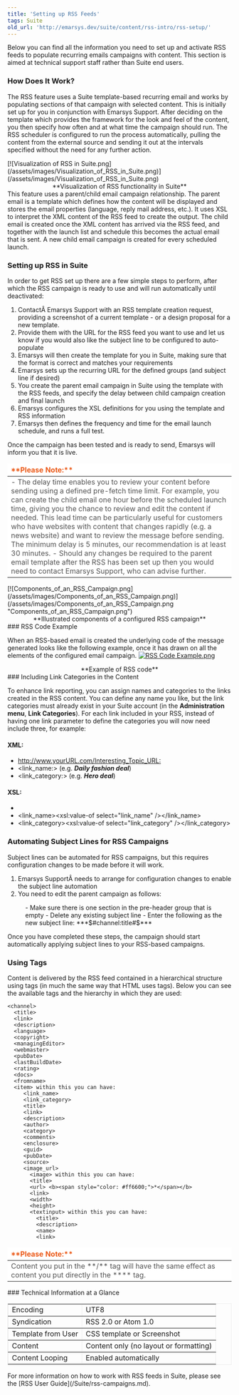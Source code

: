 ```yaml
---
title: 'Setting up RSS Feeds'
tags: Suite
old_url: 'http://emarsys.dev/suite/content/rss-intro/rss-setup/'
---
```


Below you can find all the information you need to set up and activate RSS feeds to populate recurring emails campaigns with content. This section is aimed at technical support staff rather than Suite end users.

### How Does It Work?

 The RSS feature uses a Suite template-based recurring email and works by populating sections of that campaign with selected content. This is initially set up for you in conjunction with Emarsys Support. After deciding on the template which provides the framework for the look and feel of the content, you then specify how often and at what time the campaign should run. The RSS scheduler is configured to run the process automatically, pulling the content from the external source and sending it out at the intervals specified without the need for any further action.

<div class="center"><div class="floatnone">[![Visualization of RSS in Suite.png](/assets/images/Visualization_of_RSS_in_Suite.png)](/assets/images/Visualization_of_RSS_in_Suite.png)</div></div><div style="text-align: center;">**Visualization of RSS functionality in Suite**</div> This feature uses a parent/child email campaign relationship. The parent email is a template which defines how the content will be displayed and stores the email properties (language, reply mail address, etc.). It uses XSL to interpret the XML content of the RSS feed to create the output. The child email is created once the XML content has arrived via the RSS feed, and together with the launch list and schedule this becomes the actual email that is sent. A new child email campaign is created for every scheduled launch.

### Setting up RSS in Suite

 In order to get RSS set up there are a few simple steps to perform, after which the RSS campaign is ready to use and will run automatically until deactivated:

1. ContactÂ Emarsys Support with an RSS template creation request, providing a screenshot of a current template - or a design proposal for a new template.
2. Provide them with the URL for the RSS feed you want to use and let us know if you would also like the subject line to be configured to auto-populate
3. Emarsys will then create the template for you in Suite, making sure that the format is correct and matches your requirements
4. Emarsys sets up the recurring URL for the defined groups (and subject line if desired)
5. You create the parent email campaign in Suite using the template with the RSS feeds, and specify the delay between child campaign creation and final launch
6. Emarsys configures the XSL definitions for you using the template and RSS information
7. Emarsys then defines the frequency and time for the email launch schedule, and runs a full test.

 Once the campaign has been tested and is ready to send, Emarsys will inform you that it is live.

<table border="0" cellpadding="1" class="wikitable" style="width: 100%; border-width: 0px; border-style: solid;"><thead><tr><th style="text-align: left; border-color: #fff; background-color: #fff; color: #eb5a19;">**Please Note:**</th> </tr></thead><tbody><tr><td style="text-align: left; border-color: #fff; background-color: #fff; color: #555555;">- The delay time enables you to review your content before sending using a defined pre-fetch time limit. For example, you can create the child email one hour before the scheduled launch time, giving you the chance to review and edit the content if needed. This lead time can be particularly useful for customers who have websites with content that changes rapidly (e.g. a news website) and want to review the message before sending. The minimum delay is 5 minutes, our recommendation is at least 30 minutes.
- Should any changes be required to the parent email template after the RSS has been set up then you would need to contact Emarsys Support, who can advise further.
 
</td> </tr></tbody></table>[![Components_of_an_RSS_Campaign.png](/assets/images/Components_of_an_RSS_Campaign.png)](/assets/images/Components_of_an_RSS_Campaign.png "Components_of_an_RSS_Campaign.png")<div style="text-align: center;">**Illustrated components of a configured RSS campaign**</div>### RSS Code Example

 When an RSS-based email is created the underlying code of the message generated looks like the following example, once it has drawn on all the elements of the configured email campaign. [![RSS Code Example.png](/assets/images/RSS_Code_Example.png)](/assets/images/RSS_Code_Example.png)

<div style="text-align: center;">**Example of RSS code**</div>### Including Link Categories in the Content

 To enhance link reporting, you can assign names and categories to the links created in the RSS content. You can define any name you like, but the link categories must already exist in your Suite account (in the **Administration menu**, **Link Categories**). For each link included in your RSS, instead of having one link parameter to define the categories you will now need include three, for example:

#### XML:

- <http://www.yourURL.com/Interesting_Topic_URL:>
- <link_name:> (e.g. ***Daily fashion deal***)
- <link_category:> (e.g. ***Hero deal***)

#### XSL:

- <link><xsl:value-of select="link" /></link>
- <link_name><xsl:value-of select="link_name" /></link_name>
- <link_category><xsl:value-of select="link_category" /></link_category>

### Automating Subject Lines for RSS Campaigns

 Subject lines can be automated for RSS campaigns, but this requires configuration changes to be made before it will work.

1. Emarsys SupportÂ needs to arrange for configuration changes to enable the subject line automation
2. You need to edit the parent campaign as follows:
 
<dl><dd>- Make sure there is one section in the pre-header group that is empty
- Delete any existing subject line
- Enter the following as the new subject line: ***$#channel:title#$***

</dd></dl>Once you have completed these steps, the campaign should start automatically applying subject lines to your RSS-based campaigns.

### Using Tags

 Content is delivered by the RSS feed contained in a hierarchical structure using tags (in much the same way that HTML uses tags). Below you can see the available tags and the hierarchy in which they are used:


    <channel>
      <title>
      <link>
      <description>
      <language>
      <copyright>
      <managingEditor>
      <webmaster>
      <pubDate>
      <lastBuildDate>
      <rating>
      <docs>
      <fromname>
      <item> within this you can have:
         <link_name>
         <link_category>
         <title>
         <link>
         <description>
         <author>
         <category>
         <comments>
         <enclosure>
         <guid>
         <pubDate>
         <source>
         <image_url>
           <image> within this you can have:
           <title>
           <url> <b><span style="color: #ff6600;">*</span></b>
           <link>
           <width>
           <height>
           <textinput> within this you can have:
             <title>
             <description>
             <name>
             <link>


<table border="0" cellpadding="1" class="wikitable" style="width: 100%; border-width: 0px; border-style: solid;"><thead><tr><th style="text-align: left; border-color: #fff; background-color: #fff; color: #eb5a19;">**Please Note:**</th> </tr></thead><tbody><tr><td style="text-align: left; border-color: #fff; background-color: #fff; color: #555555;">Content you put in the **<image>/<url>** tag will have the same effect as content you put directly in the **<image_url>** tag.</td></tr></tbody></table>### Technical Information at a Glance

<table border="1" cellpadding="0" cellspacing="0" class="wikitable" style="border: 1px solid #ebebeb;"><tbody><tr><td>Encoding</td> <td>UTF8</td> </tr><tr><td>Syndication</td> <td>RSS 2.0 or Atom 1.0</td> </tr><tr><td>Template from User</td> <td>CSS template or Screenshot</td> </tr><tr><td>Content</td> <td>Content only (no layout or formatting)</td> </tr><tr><td>Content Looping</td> <td>Enabled automatically</td></tr></tbody></table> For more information on how to work with RSS feeds in Suite, please see the [RSS User Guide](/Suite/rss-campaigns.md).